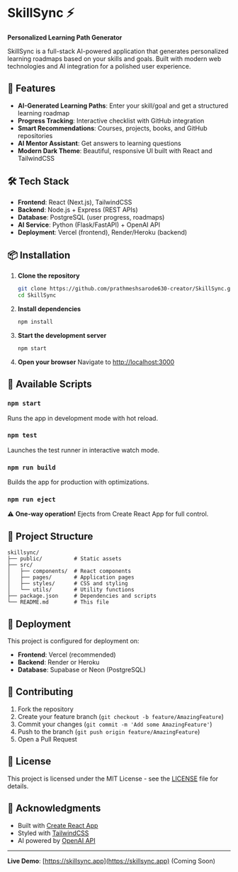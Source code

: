 # SkillSync ⚡

**Personalized Learning Path Generator**

SkillSync is a full-stack AI-powered application that generates personalized learning roadmaps based on your skills and goals. Built with modern web technologies and AI integration for a polished user experience.

## 🚀 Features

- **AI-Generated Learning Paths**: Enter your skill/goal and get a structured learning roadmap
- **Progress Tracking**: Interactive checklist with GitHub integration
- **Smart Recommendations**: Courses, projects, books, and GitHub repositories
- **AI Mentor Assistant**: Get answers to learning questions
- **Modern Dark Theme**: Beautiful, responsive UI built with React and TailwindCSS

## 🛠️ Tech Stack

- **Frontend**: React (Next.js), TailwindCSS
- **Backend**: Node.js + Express (REST APIs)
- **Database**: PostgreSQL (user progress, roadmaps)
- **AI Service**: Python (Flask/FastAPI) + OpenAI API
- **Deployment**: Vercel (frontend), Render/Heroku (backend)

## 📦 Installation

1. **Clone the repository**
   ```bash
   git clone https://github.com/prathmeshsarode630-creator/SkillSync.git
   cd SkillSync
   ```

2. **Install dependencies**
   ```bash
   npm install
   ```

3. **Start the development server**
   ```bash
   npm start
   ```

4. **Open your browser**
   Navigate to [http://localhost:3000](http://localhost:3000)

## 🔧 Available Scripts

### `npm start`
Runs the app in development mode with hot reload.

### `npm test`
Launches the test runner in interactive watch mode.

### `npm run build`
Builds the app for production with optimizations.

### `npm run eject`
⚠️ **One-way operation!** Ejects from Create React App for full control.

## 🎯 Project Structure

```
skillsync/
├── public/          # Static assets
├── src/
│   ├── components/  # React components
│   ├── pages/       # Application pages
│   ├── styles/      # CSS and styling
│   └── utils/       # Utility functions
├── package.json     # Dependencies and scripts
└── README.md        # This file
```

## 🚀 Deployment

This project is configured for deployment on:
- **Frontend**: Vercel (recommended)
- **Backend**: Render or Heroku
- **Database**: Supabase or Neon (PostgreSQL)

## 🤝 Contributing

1. Fork the repository
2. Create your feature branch (`git checkout -b feature/AmazingFeature`)
3. Commit your changes (`git commit -m 'Add some AmazingFeature'`)
4. Push to the branch (`git push origin feature/AmazingFeature`)
5. Open a Pull Request

## 📝 License

This project is licensed under the MIT License - see the [LICENSE](LICENSE) file for details.

## 🌟 Acknowledgments

- Built with [Create React App](https://github.com/facebook/create-react-app)
- Styled with [TailwindCSS](https://tailwindcss.com)
- AI powered by [OpenAI API](https://openai.com/api)

---

**Live Demo**: [https://skillsync.app](https://skillsync.app) (Coming Soon)
